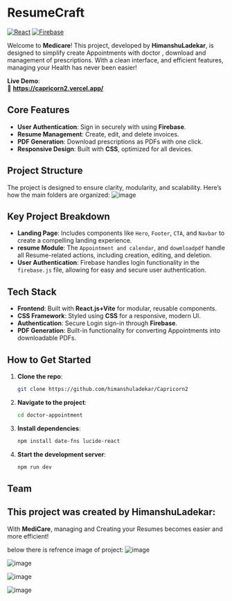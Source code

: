 
# **ResumeCraft**

[![React](https://img.shields.io/badge/React-18.2.0-61DAFB?logo=react&logoColor=white)](https://reactjs.org/)
[![Firebase](https://img.shields.io/badge/Firebase-9.6.10-FFCA28?logo=firebase&logoColor=white)](https://firebase.google.com/)

Welcome to **Medicare**! This project, developed by **HimanshuLadekar**, is designed to simplify create Appointments with doctor , download and management of prescriptions. With a clean interface, and efficient features, managing your Health has never been easier!

**Live Demo**:  
🔗 **https://capricorn2.vercel.app/**

## **Core Features**

- **User Authentication**: Sign in securely with using **Firebase**.
- **Resume Management**: Create, edit, and delete invoices.
- **PDF Generation**: Download prescriptions as PDFs with one click.
- **Responsive Design**: Built with **CSS**, optimized for all devices.

## **Project Structure**

The project is designed to ensure clarity, modularity, and scalability. Here’s how the main folders are organized:
![image](https://github.com/user-attachments/assets/a4402c00-10db-4c10-ac54-26570809bad1)


## **Key Project Breakdown**

- **Landing Page**: Includes components like `Hero`, `Footer`, `CTA`, and `Navbar` to create a compelling landing experience.
- **resume Module**: The `Appointment and calendar`,  and `dowmloadpdf`  handle all Resume-related actions, including creation, editing, and deletion.
- **User Authentication**: Firebase handles  login functionality in the `firebase.js` file, allowing for easy and secure user authentication.

## **Tech Stack**

- **Frontend**: Built with **React.js+Vite** for modular, reusable components.
- **CSS Framework**: Styled using **CSS** for a responsive, modern UI.
- **Authentication**: Secure Login sign-in through **Firebase**.
- **PDF Generation**: Built-in functionality for converting Appointments into downloadable PDFs.

## **How to Get Started**

1. **Clone the repo**:
   ```bash
   git clone https://github.com/himanshuladekar/Capricorn2
   ```
2. **Navigate to the project**:
   ```bash
   cd doctor-appointment
   ```
3. **Install dependencies**:
   ```bash
   npm install date-fns lucide-react
   ```
4. **Start the development server**:
   ```bash
   npm run dev
   ```

## **Team**

This project was created by **HimanshuLadekar**:
---

With **MediCare**, managing  and Creating your Resumes becomes easier and more efficient! 

below there is refrence image of project:
![image](https://github.com/user-attachments/assets/64e89cc2-2e49-4c97-b1ea-a4318f8db7a8)

![image](https://github.com/user-attachments/assets/80ca29e7-2672-42ce-8d0d-d30eee156d1a)

![image](https://github.com/user-attachments/assets/46597bb6-a973-462f-b097-7e8655707ecd)

![image](https://github.com/user-attachments/assets/28cdc869-bb93-4b4d-b024-045110fd359e)







